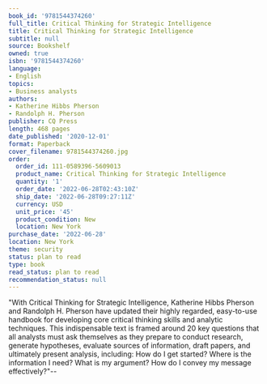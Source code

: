 ```yaml
---
book_id: '9781544374260'
full_title: Critical Thinking for Strategic Intelligence
title: Critical Thinking for Strategic Intelligence
subtitle: null
source: Bookshelf
owned: true
isbn: '9781544374260'
language:
- English
topics:
- Business analysts
authors:
- Katherine Hibbs Pherson
- Randolph H. Pherson
publisher: CQ Press
length: 468 pages
date_published: '2020-12-01'
format: Paperback
cover_filename: 9781544374260.jpg
order:
  order_id: 111-0589396-5609013
  product_name: Critical Thinking for Strategic Intelligence
  quantity: '1'
  order_date: '2022-06-28T02:43:10Z'
  ship_date: '2022-06-28T09:27:11Z'
  currency: USD
  unit_price: '45'
  product_condition: New
  location: New York
purchase_date: '2022-06-28'
location: New York
theme: security
status: plan to read
type: book
read_status: plan to read
recommendation_status: null
---
```

"With Critical Thinking for Strategic Intelligence, Katherine Hibbs Pherson and Randolph H. Pherson have updated their highly regarded, easy-to-use handbook for developing core critical thinking skills and analytic techniques. This indispensable text is framed around 20 key questions that all analysts must ask themselves as they prepare to conduct research, generate hypotheses, evaluate sources of information, draft papers, and ultimately present analysis, including: How do I get started? Where is the information I need? What is my argument? How do I convey my message effectively?"--
